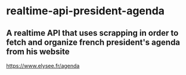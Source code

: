 # realtime-api-president-agenda

## A realtime API that uses scrapping in order to fetch and organize french president's agenda from his website
https://www.elysee.fr/agenda
